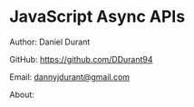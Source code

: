 # JavaScript Async APIs

Author: Daniel Durant

GitHub:
<https://github.com/DDurant94>

Email:
<dannyjdurant@gmail.com>

About:
